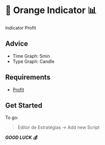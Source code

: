 # :large_orange_diamond: Orange Indicator :bar_chart:
Indicator Profit

## Advice
- Time Graph: 5min
- Type Graph: Candle

## Requirements
- [Profit](https://www.nelogica.com.br/)

## Get Started

To go:
> Editor de Estratégias -> Add new Script


***GOOD LUCK :moneybag:***
